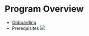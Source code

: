 # Program Overview


- [Onboarding](https://explore-ml-iemk.github.io/Onboarding/)
- Prerequisites
![](https://explore-ml-iemk.github.io/Sayantan's%20Explore%20ML%20Poster%20.jpg)
